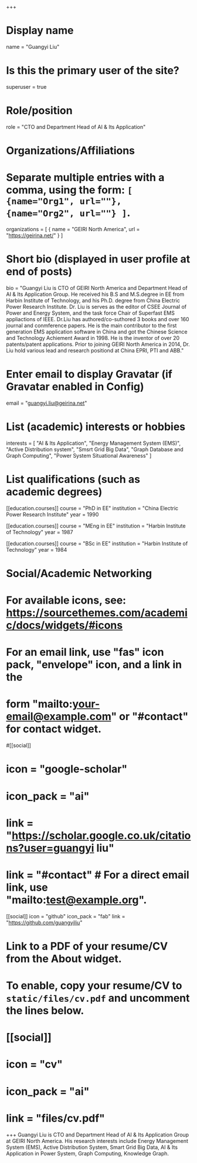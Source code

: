 +++
# Display name
name = "Guangyi Liu"

# Is this the primary user of the site?
superuser = true

# Role/position
role = "CTO and Department Head of AI & Its Application"

# Organizations/Affiliations
#   Separate multiple entries with a comma, using the form: `[ {name="Org1", url=""}, {name="Org2", url=""} ]`.
organizations = [ { name = "GEIRI North America", url = "https://geirina.net/" } ]

# Short bio (displayed in user profile at end of posts)
bio = "Guangyi Liu is CTO of GEIRI North America and Department Head of AI & Its Application Group. He received his B.S and M.S.degree in EE from Harbin Institute of Technology, and his Ph.D. degree from China Electric Power Research Institute. 
Dr. Liu is serves as the editor of CSEE Journal of Power and Energy System, and the task force Chair of Superfast EMS appliactions of IEEE.
Dr.Liu has authored/co-suthored 3 books and over 160 journal and conmference papers. He is the main contributor to the first generation EMS application software in China and got the Chinese Science and Technology Achiement Award in 1998. He is the inventor of over 20 patents/patent applications. Prior to joining GEIRI North America in 2014, Dr. Liu hold various lead and research positiond at China EPRI, PTI and ABB."

# Enter email to display Gravatar (if Gravatar enabled in Config)
email = "guangyi.liu@geirina.net"

# List (academic) interests or hobbies
interests = [
  "AI & Its Application",
  "Energy Management System (EMS)",
  "Active Distribution system",
  "Smsrt Grid Big Data",
  "Graph Database and Graph Computing",
  "Power System Situational Awareness"
]

# List qualifications (such as academic degrees)
[[education.courses]]
  course = "PhD in EE"
  institution = "China Electric Power Research Institute"
  year = 1990

[[education.courses]]
  course = "MEng in EE"
  institution = "Harbin Institute of Technology"
  year = 1987

[[education.courses]]
  course = "BSc in EE"
  institution = "Harbin Institute of Technology"
  year = 1984

# Social/Academic Networking
# For available icons, see: https://sourcethemes.com/academic/docs/widgets/#icons
#   For an email link, use "fas" icon pack, "envelope" icon, and a link in the
#   form "mailto:your-email@example.com" or "#contact" for contact widget.

#[[social]]
#  icon = "google-scholar"
#  icon_pack = "ai"
#  link = "https://scholar.google.co.uk/citations?user=guangyi liu"
#  link = "#contact"  # For a direct email link, use "mailto:test@example.org".

[[social]]
  icon = "github"
  icon_pack = "fab"
  link = "https://github.com/guangyiliu"

# Link to a PDF of your resume/CV from the About widget.
# To enable, copy your resume/CV to `static/files/cv.pdf` and uncomment the lines below.
# [[social]]
#   icon = "cv"
#   icon_pack = "ai"
#   link = "files/cv.pdf"

+++
Guangyi Liu is CTO and Department Head of AI & Its Application Group at GEIRI North America. His research interests include Energy Management System (EMS), Active Distribution System, Smart Grid Big Data, AI & Its Application in Power System, Graph Computing, Knowledge Graph.
